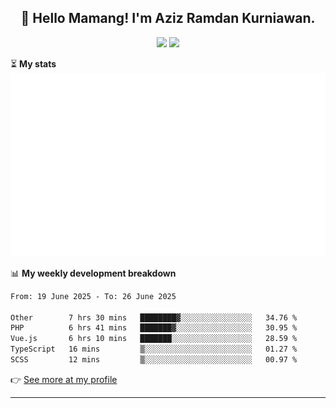 <h2 align="center">👋 Hello Mamang! I'm Aziz Ramdan Kurniawan.</h2>  
<p align="center">
  <img src="https://komarev.com/ghpvc/?username=azizramdan">
  <img src="https://wakatime.com/badge/user/90056fa0-4c31-4eca-954e-2a3ac05896f9.svg">
</p>
    
⏳ **My stats**  
![](https://raw.githubusercontent.com/azizramdan/github-stats/master/generated/overview.svg#gh-dark-mode-only)

📊 **My weekly development breakdown**
<!--START_SECTION:waka-->

```txt
From: 19 June 2025 - To: 26 June 2025

Other        7 hrs 30 mins   ████████▓░░░░░░░░░░░░░░░░   34.76 %
PHP          6 hrs 41 mins   ███████▓░░░░░░░░░░░░░░░░░   30.95 %
Vue.js       6 hrs 10 mins   ███████░░░░░░░░░░░░░░░░░░   28.59 %
TypeScript   16 mins         ▒░░░░░░░░░░░░░░░░░░░░░░░░   01.27 %
SCSS         12 mins         ▒░░░░░░░░░░░░░░░░░░░░░░░░   00.97 %
```

<!--END_SECTION:waka-->
👉 [See more at my profile](https://wakatime.com/@azizramdan)
***
